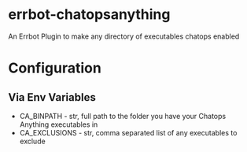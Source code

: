 # errbot-chatopsanything
An Errbot Plugin to make any directory of executables chatops enabled


# Configuration
## Via Env Variables
* CA_BINPATH - str, full path to the folder you have your Chatops Anything executables in
* CA_EXCLUSIONS - str, comma separated list of any executables to exclude